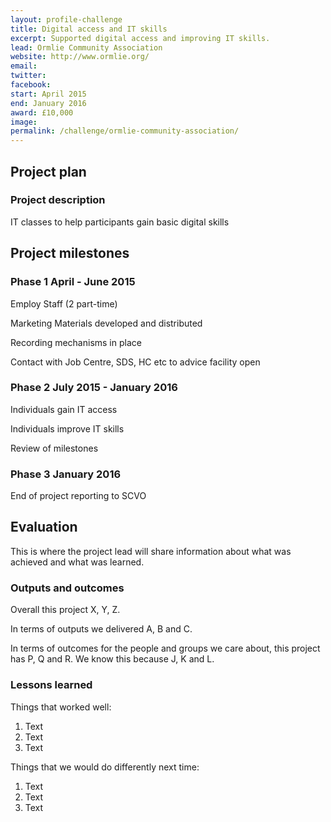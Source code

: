 ```yaml
---
layout: profile-challenge
title: Digital access and IT skills
excerpt: Supported digital access and improving IT skills.
lead: Ormlie Community Association
website: http://www.ormlie.org/
email: 
twitter: 
facebook: 
start: April 2015
end: January 2016
award: £10,000
image:
permalink: /challenge/ormlie-community-association/ 
---
```


## Project plan

### Project description

IT classes to help participants gain basic digital skills


## Project milestones

### Phase 1 April - June 2015

Employ Staff (2 part-time) 

Marketing Materials developed and distributed 

Recording mechanisms in place 

Contact with Job Centre, SDS, HC etc to advice facility open

### Phase 2 July 2015 - January 2016

Individuals gain IT access 

Individuals improve IT skills 

Review of milestones

### Phase 3 January 2016

End of project reporting to SCVO


## Evaluation

This is where the project lead will share information about what was achieved and what was learned.

### Outputs and outcomes

Overall this project X, Y, Z.

In terms of outputs we delivered A, B and C.

In terms of outcomes for the people and groups we care about, this project has P, Q and R. We know this because J, K and L.

### Lessons learned

Things that worked well:

1. Text
2. Text
3. Text

Things that we would do differently next time:

1. Text
2. Text
3. Text
